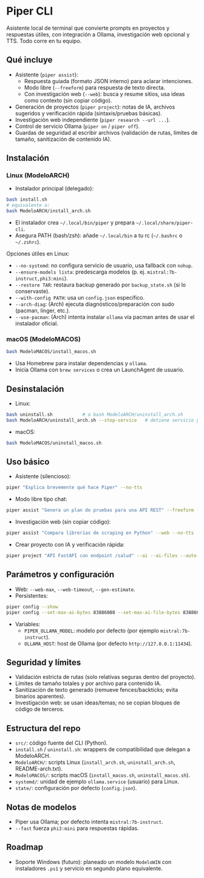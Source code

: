 # Piper CLI

Asistente local de terminal que convierte prompts en proyectos y respuestas útiles, con integración a Ollama, investigación web opcional y TTS. Todo corre en tu equipo.

## Qué incluye
- Asistente (`piper assist`):
  - Respuesta guiada (formato JSON interno) para aclarar intenciones.
  - Modo libre (`--freeform`) para respuesta de texto directa.
  - Con investigación web (`--web`): busca y resume sitios, usa ideas como contexto (sin copiar código).
- Generación de proyectos (`piper project`): notas de IA, archivos sugeridos y verificación rápida (sintaxis/pruebas básicas).
- Investigación web independiente (`piper research --url ...`).
- Control de servicio Ollama (`piper on` / `piper off`).
- Guardas de seguridad al escribir archivos (validación de rutas, límites de tamaño, sanitización de contenido IA).

## Instalación

### Linux (ModeloARCH)
- Instalador principal (delegado):

```bash
bash install.sh
# equivalente a:
bash ModeloARCH/install_arch.sh
```

- El instalador crea `~/.local/bin/piper` y prepara `~/.local/share/piper-cli`.
- Asegura PATH (bash/zsh): añade `~/.local/bin` a tu rc (`~/.bashrc` o `~/.zshrc`).

Opciones útiles en Linux:
- `--no-systemd`: no configura servicio de usuario, usa fallback con `nohup`.
- `--ensure-models lista`: predescarga modelos (p. ej. `mistral:7b-instruct,phi3:mini`).
- `--restore TAR`: restaura backup generado por `backup_state.sh` (si lo conservaste).
- `--with-config PATH`: usa un `config.json` específico.
- `--arch-diag`: (Arch) ejecuta diagnósticos/preparación con sudo (pacman, linger, etc.).
- `--use-pacman`: (Arch) intenta instalar `ollama` vía pacman antes de usar el instalador oficial.

### macOS (ModeloMACOS)

```bash
bash ModeloMACOS/install_macos.sh
```

- Usa Homebrew para instalar dependencias y `ollama`.
- Inicia Ollama con `brew services` o crea un LaunchAgent de usuario.

## Desinstalación

- Linux:
```bash
bash uninstall.sh           # o bash ModeloARCH/uninstall_arch.sh
bash ModeloARCH/uninstall_arch.sh --stop-service   # detiene servicio y limpia más a fondo
```

- macOS:
```bash
bash ModeloMACOS/uninstall_macos.sh
```

## Uso básico

- Asistente (silencioso):
```bash
piper "Explica brevemente qué hace Piper" --no-tts
```

- Modo libre tipo chat:
```bash
piper assist "Genera un plan de pruebas para una API REST" --freeform --no-tts
```

- Investigación web (sin copiar código):
```bash
piper assist "Compara librerías de scraping en Python" --web --no-tts
```

- Crear proyecto con IA y verificación rápida:
```bash
piper project "API FastAPI con endpoint /salud" --ai --ai-files --auto-apply-notes --smoke-run
```

## Parámetros y configuración
- Web: `--web-max`, `--web-timeout`, `--gen-estimate`.
- Persistentes:
```bash
piper config --show
piper config --set-max-ai-bytes 83886080 --set-max-ai-file-bytes 8388608 --enable-smoke-python
```
- Variables:
  - `PIPER_OLLAMA_MODEL`: modelo por defecto (por ejemplo `mistral:7b-instruct`).
  - `OLLAMA_HOST`: host de Ollama (por defecto `http://127.0.0.1:11434`).

## Seguridad y límites
- Validación estricta de rutas (solo relativas seguras dentro del proyecto).
- Límites de tamaño totales y por archivo para contenido IA.
- Sanitización de texto generado (remueve fences/backticks; evita binarios aparentes).
- Investigación web: se usan ideas/temas; no se copian bloques de código de terceros.

## Estructura del repo
- `src/`: código fuente del CLI (Python).
- `install.sh` / `uninstall.sh`: wrappers de compatibilidad que delegan a ModeloARCH.
- `ModeloARCH/`: scripts Linux (`install_arch.sh`, `uninstall_arch.sh`, README-arch.txt).
- `ModeloMACOS/`: scripts macOS (`install_macos.sh`, `uninstall_macos.sh`).
- `systemd/`: unidad de ejemplo `ollama.service` (usuario) para Linux.
- `state/`: configuración por defecto (`config.json`).

## Notas de modelos
- Piper usa Ollama; por defecto intenta `mistral:7b-instruct`.
- `--fast` fuerza `phi3:mini` para respuestas rápidas.

## Roadmap
- Soporte Windows (futuro): planeado un modelo `ModeloWIN` con instaladores `.ps1` y servicio en segundo plano equivalente.
